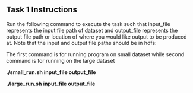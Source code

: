 ## Task 1 Instructions
Run the following command to execute the task such that 
input_file represents the input file path of dataset and output_file
represents the output file path or location of where you would like output
to be produced at. Note that the input and output file paths should be in hdfs:

The first command is for running program on small dataset while
second command is for running on the large dataset

<b> ./small_run.sh input_file output_file </b>


<b> ./large_run.sh input_file output_file </b>
